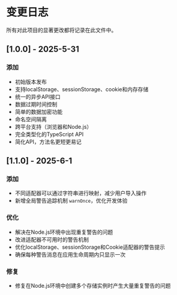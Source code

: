 # 变更日志

所有对此项目的显著更改都将记录在此文件中。

## [1.0.0] - 2025-5-31

### 添加
- 初始版本发布
- 支持localStorage、sessionStorage、cookie和内存存储
- 统一的异步API接口
- 数据过期时间控制
- 简单的数据加密功能
- 命名空间隔离
- 跨平台支持（浏览器和Node.js）
- 完全类型化的TypeScript API
- 简化API，方法名更短更易记 


## [1.1.0] - 2025-6-1

### 添加
- 不同适配器可以通过字符串进行映射，减少用户导入操作
- 新增全局警告追踪机制 `warnOnce`，优化开发体验

### 优化
- 解决在Node.js环境中出现重复警告的问题
- 改进适配器不可用时的警告机制
- 优化localStorage、sessionStorage和Cookie适配器的警告提示
- 确保每种警告消息在应用生命周期内只显示一次

### 修复
- 修复在Node.js环境中创建多个存储实例时产生大量重复警告的问题
